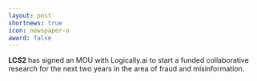 ```yaml
---
layout: post
shortnews: true
icon: newspaper-o
award: false
---
```


<b>LCS2 </b> has signed an MOU with Logically.ai to start a funded collaborative research for the next two years in the area of fraud and misinformation. 
